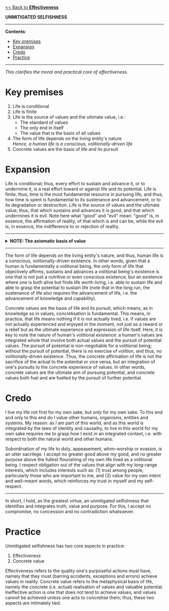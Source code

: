 [<< Back to **Effectiveness**](https://pranigopu.github.io/effectiveness)

**UNMITIGATED SELFISHNESS**

---

**Contents**:

- [Key premises](#key-premises)
- [Expansion](#expansion)
- [Credo](#credo)
- [Practice](#practice)

---

_This clarifies the moral and practical core of effectiveness._

# Key premises
1. Life is conditional
2. Life is finite
3. Life is the source of values and the ultimate value, i.e.:
    - The standard of values
    - The only end in itself
    - The value that is the basis of all values
4. The form of life depends on the living entity's nature <br> _Hence, a human life is a conscious, volitionally-driven life_
5. Concrete values are the basis of life and its pursuit

# Expansion
Life is conditional; thus, every effort to sustain and advance it, or to undermine it, is a real effort toward or against life and its potential. Life is finite; thus, time is the most fundamental resource in pursuing life, and thus, how time is spent is fundamental to its sustenance and advancement, or to its degradation or destruction. Life is the source of values and the ultimate value; thus, that which sustains and advances it is good, and that which undermines it is evil. Note here what "good" and "evil" mean: "good" is, in essence, the affirmation of reality, of that which is and can be, while the evil is, in essence, the indifference to or rejection of reality.

---

<details><summary><b>NOTE: The axiomatic basis of value</b></summary><p>The question, "Why affirm reality?" is invalid: you either do or you do not, i.e. you either affirm and respect it or you do not, keeping in mind that there is nothing to affirm and respect other than reality. The choice of whether to choose life or not is axiomatic; there is, literally, no meaning in not choosing it, while choosing it is the source of meaning, as it is the only choice rooted in reality, truth and purpose.</p></details>

---

The form of life depends on the living entity's nature, and thus, human life is a conscious, volitionally-driven existence. In other words, given that a human is fundamentally a volitional being, the only form of life that objectively affirms, sustains and advances a volitional being's existence is one that is not just a nutritive or even conscious existence, but an existence where one is both alive but finds life worth living, i.e. able to sustain life and able to grasp the potential to sustain life (note that in the long run, the sustenance of life also requires the advancement of life, i.e. the advancement of knowledge and capability).

Concrete values are the basis of life and its pursuit, which means, as in knowledge so in values, concretisation is fundamental. This means, in practice, that life means nothing if it is not actually lived, i.e. if values are not actually experienced and enjoyed in the moment, not just as a reward or a relief but as the ultimate experience and expression of life itself. Here, it is key to note the nature of human's volitional existence: a human's values are integrated whole that involve both actual values and the pursuit of potential values. The pursuit of potential is non-negotiable for a volitional being; without the pursuit of potential, there is no exercise of volition, and thus, no volitionally-driven existence. Thus, the concrete affirmation of life is not the sacrifice of the actual to the potential or vice versa, but an integration of one's pursuits to the concrete experience of values. In other words, concrete values are the ultimate aim of pursuing potential, and concrete values both fuel and are fuelled by the pursuit of further potential.

# Credo
I live my life not first for my own sake, but _only_ for my own sake. To this end and only to this end do I value other humans, organisms, entities and systems. My reason: as I am part of this world, and as this world is integrated by the laws of identity and causality, to live in this world for my own sake requires me to grasp how I exist in an integrated context, i.e. with respect to both the natural world and other humans.

Subordination of my life to duty, appeasement, whim-worship or evasion, is an utter sacrilege. I accept no greater good above my good, and no greater purpose above the fullest flourishing of my own life lived as a volitional being. I respect obligation out of the values that align with my long-range interests, which includes interests such as: (1) trust among people, particularly those who are important to me, and (2) value for my own intent and well-meant words, which reinforces my trust in myself and my self-respect.

---

In short, I hold, as the greatest virtue, an unmitigated selfishness that identifies and integrates truth, value and purpose. For this, I accept no compromise, no concession and no contradiction whatsoever.

# Practice
Unmitigated selfishness has two core aspects in practice:

1. Effectiveness
2. Concrete value

Effectiveness refers to the quality one's purposeful actions must have, namely that they must (barring accidents, exceptions and errors) achieve values in reality. Concrete value refers to the metaphysical basis of life, namely the concrete (i.e. actual) realisation of values and valuable potential. Ineffective action is one that does not tend to achieve values, and values cannot be achieved unless one acts to concretise them; thus, these two aspects are intimately tied.